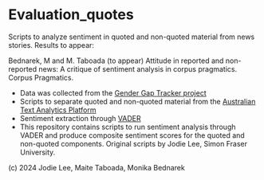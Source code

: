 # Evaluation_quotes

Scripts to analyze sentiment in quoted and non-quoted material from news stories. Results to appear: 

Bednarek, M and M. Taboada (to appear) Attitude in reported and non-reported news: A critique of sentiment analysis in corpus pragmatics. Corpus Pragmatics.

* Data was collected from the [Gender Gap Tracker project](https://gendergaptracker.research.sfu.ca/)
* Scripts to separate quoted and non-quoted material from the [Australian Text Analytics Platform](https://www.atap.edu.au/)
* Sentiment extraction through [VADER](https://github.com/cjhutto/vaderSentiment)
* This repository contains scripts to run sentiment analysis through VADER and produce composite sentiment scores for the quoted and non-quoted components. Original scripts by Jodie Lee, Simon Fraser University.

(c) 2024 Jodie Lee, Maite Taboada, Monika Bednarek

